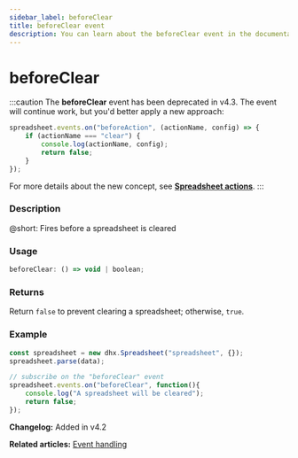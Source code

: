 ```yaml
---
sidebar_label: beforeClear
title: beforeClear event
description: You can learn about the beforeClear event in the documentation of the DHTMLX JavaScript Spreadsheet library. Browse developer guides and API reference, try out code examples and live demos, and download a free 30-day evaluation version of DHTMLX Spreadsheet.
---
```


# beforeClear

:::caution
The **beforeClear** event has been deprecated in v4.3. The event will continue work, but you'd better apply a new approach:

~~~js
spreadsheet.events.on("beforeAction", (actionName, config) => {
    if (actionName === "clear") {
        console.log(actionName, config);
        return false;
    }
});
~~~

For more details about the new concept, see **[Spreadsheet actions](api/overview/actions_overview.md)**. 
:::

### Description

@short: Fires before a spreadsheet is cleared

### Usage

~~~jsx
beforeClear: () => void | boolean;
~~~

### Returns

Return `false` to prevent clearing a spreadsheet; otherwise, `true`.

### Example

~~~jsx {5-8}
const spreadsheet = new dhx.Spreadsheet("spreadsheet", {});
spreadsheet.parse(data);

// subscribe on the "beforeClear" event
spreadsheet.events.on("beforeClear", function(){
    console.log("A spreadsheet will be cleared");
    return false;
});
~~~

**Changelog:** Added in v4.2

**Related articles:** [Event handling](handling_events.md)